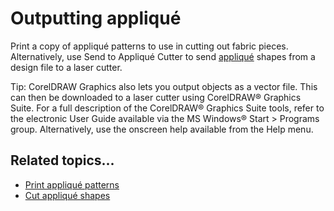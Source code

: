 # Outputting appliqué

Print a copy of appliqué patterns to use in cutting out fabric pieces. Alternatively, use Send to Appliqué Cutter to send [appliqué](../../glossary/glossary) shapes from a design file to a laser cutter.

Tip: CorelDRAW Graphics also lets you output objects as a vector file. This can then be downloaded to a laser cutter using CorelDRAW® Graphics Suite. For a full description of the CorelDRAW® Graphics Suite tools, refer to the electronic User Guide available via the MS Windows® Start > Programs group. Alternatively, use the onscreen help available from the Help menu.

## Related topics...

- [Print appliqué patterns](../export/Print_appliqué_patterns)
- [Cut appliqué shapes](../export/Cut_appliqué_shapes)
